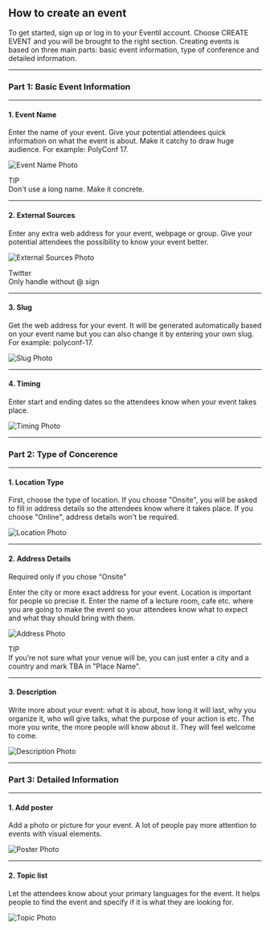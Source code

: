 ## How to create an event

To get started, sign up or log in to your Eventil account. Choose CREATE EVENT and you will be brought to the right section. Creating events is based on three main parts: basic event information, type of conference and detailed information.

---

### Part 1: Basic Event Information

---

#### **1. Event Name**

Enter the name of your event. Give your potential attendees quick information on what the event is about. Make it catchy to draw huge audience. For example: PolyConf 17.

![Event Name Photo](/images/name.svg)

<article class="message is-warning">
  <div class="message-header">
    TIP
  </div>
  <div class="message-body">
    Don't use a long name. Make it concrete.
  </div>
</article>

---

#### **2. External Sources**

Enter any extra web address for your event, webpage or group. Give your potential attendees the possibility to know your event better.

![External Sources Photo](/images/url.svg)

<article class="message is-warning">
  <div class="message-header">
    Twitter
  </div>
  <div class="message-body">
    Only handle without @ sign
  </div>
</article>

---

#### **3. Slug**

Get the web address for your event. It will be generated automatically based on your event name but you can also change it by entering your own slug. For example: polyconf-17.

![Slug Photo](/images/slug.svg)

---

#### **4. Timing**

Enter start and ending dates so the attendees know when your event takes place.

![Timing Photo](/images/timing.svg)

---

### Part 2: Type of Concerence

---

#### **1. Location Type**
First, choose the type of location. If you choose "Onsite", you will be asked to fill in address details so the attendees know where it takes place. If you choose "Online", address details won't be required.

![Location Photo](/images/location.svg)

---

#### **2. Address Details**

<article class="message is-warning">
  <div class="message-header">
    Required only if you chose "Onsite"
  </div>
</article>

Enter the city or more exact address for your event. Location is important for people so precise it. Enter the name of a lecture room, cafe etc. where you are going to make the event so your attendees know what to expect and what thay should bring with them.

![Address Photo](/images/address.svg)

<article class="message is-warning">
  <div class="message-header">
    TIP
  </div>
  <div class="message-body">
    If you’re not sure what your venue will be, you can just enter a city and a country and mark TBA in "Place Name".
  </div>
</article>

---

#### **3. Description**

Write more about your event: what it is about, how long it will last, why you organize it, who will give talks, what the purpose of your action is etc. The more you write, the more people will know about it. They will feel welcome to come.

![Description Photo](/images/description.svg)

---

### Part 3: Detailed Information

---

#### **1. Add poster**

Add a photo or picture for your event. A lot of people pay more attention to events with visual elements.

![Poster Photo](/images/poster.svg)

---

#### **2. Topic list**

Let the attendees know about your primary languages for the event. It helps people to find the event and specify if it is what they are looking for.

![Topic Photo](/images/topic.svg)
